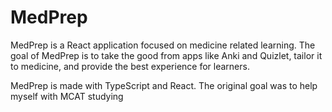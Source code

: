 # MedPrep

MedPrep is a React application focused on medicine related learning. The goal of MedPrep is to take the good from apps like Anki and Quizlet, tailor it to medicine, and provide the best experience for learners.

MedPrep is made with TypeScript and React. The original goal was to help myself with MCAT studying
